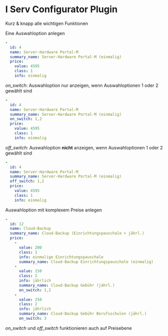 # I Serv Configurator Plugin

Kurz & knapp alle wichtigen Funktionen

Eine Auswahloption anlegen
```yaml
-
  id: 4
  name: Server-Hardware Portal-M
  summary_name: Server-Hardware Portal-M (einmalig)
  price: 
    value: 4595
    class: 1
    info: einmalig
```
*on_switch*: Auswahloption nur anzeigen, wenn Auswahloptionen 1 oder 2 gewählt sind
```yaml
-
  id: 4
  name: Server-Hardware Portal-M
  summary_name: Server-Hardware Portal-M (einmalig)
  on_switch: 1,2
  price: 
    value: 4595
    class: 1
    info: einmalig
```
*off_switch*: Auswahloption **nicht** anzeigen, wenn Auswahloptionen 1 oder 2 gewählt sind
```yaml
-
  id: 4
  name: Server-Hardware Portal-M
  summary_name: Server-Hardware Portal-M (einmalig)
  off_switch: 1,2
  price: 
    value: 4595
    class: 1
    info: einmalig
```
Auswahloption mit komplexem Preise anlegen
```yaml
- 
  id: 12
  name: Cloud-Backup
  summary_name: Cloud-Backup (Einrichtungspauschale + jährl.)
  price: 
    -
      value: 200
      class: 1
      info: einmalige Einrichtungspauschale
      summary_name: Cloud-Backup Einrichtungspauschale (einmalig)
    -
      value: 150
      class: 2
      info: jährlich
      summary_name: Cloud-Backup Gebühr (jährl.)
      on_switch: 1,2
    -
      value: 250
      class: 2
      info: jährlich
      summary_name: Cloud-Backup Gebühr Berufsschulen (jährl.)
      on_switch: 3
```
*on_switch* und *off_switch* funktionieren auch auf Preisebene


